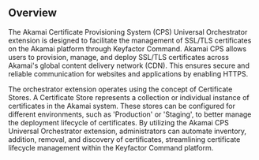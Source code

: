 ## Overview

The Akamai Certificate Provisioning System (CPS) Universal Orchestrator extension is designed to facilitate the management of SSL/TLS certificates on the Akamai platform through Keyfactor Command. Akamai CPS allows users to provision, manage, and deploy SSL/TLS certificates across Akamai's global content delivery network (CDN). This ensures secure and reliable communication for websites and applications by enabling HTTPS.

The orchestrator extension operates using the concept of Certificate Stores. A Certificate Store represents a collection or individual instance of certificates in the Akamai system. These stores can be configured for different environments, such as 'Production' or 'Staging', to better manage the deployment lifecycle of certificates. By utilizing the Akamai CPS Universal Orchestrator extension, administrators can automate inventory, addition, removal, and discovery of certificates, streamlining certificate lifecycle management within the Keyfactor Command platform.

